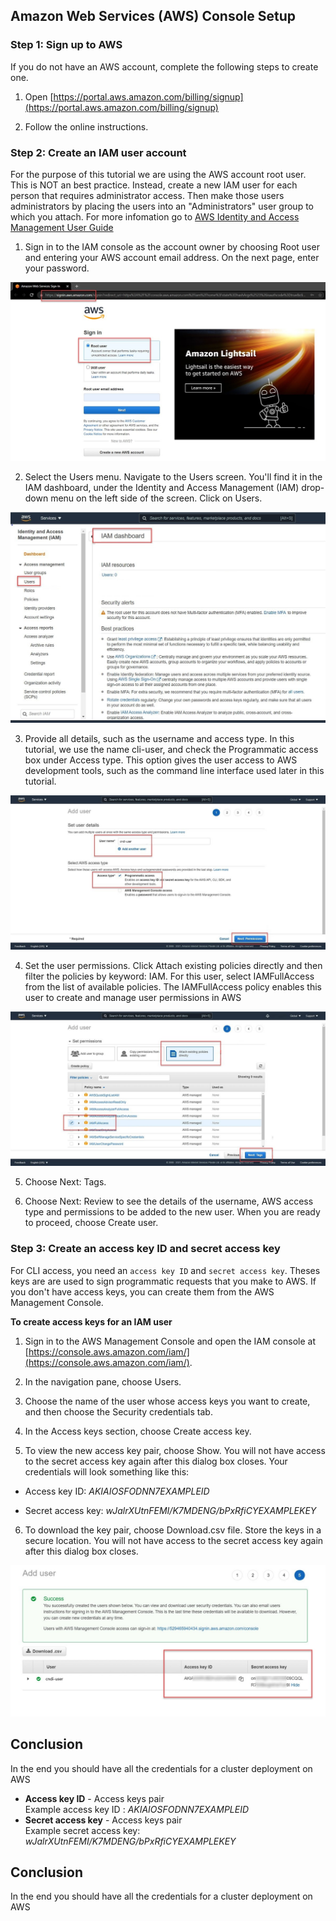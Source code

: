 ## Amazon Web Services (AWS) Console Setup

### Step 1: Sign up to AWS

If you do not have an AWS account, complete the following steps to create one.

1. Open
   [https://portal.aws.amazon.com/billing/signup](https://portal.aws.amazon.com/billing/signup)

2. Follow the online instructions.

### Step 2: Create an IAM user account

For the purpose of this tutorial we are using the AWS account root user. This is
NOT an best practice. Instead, create a new IAM user for each person that
requires administrator access. Then make those users administrators by placing
the users into an "Administrators" user group to which you attach. For more
infomation go to
[AWS Identity and Access Management User Guide](https://docs.aws.amazon.com/IAM/latest/UserGuide/getting-started.html)

1. Sign in to the IAM console as the account owner by choosing Root user and
   entering your AWS account email address. On the next page, enter your
   password.

![Sign in](/docs/cloud-setup-guide/aws/img/sign-in.jpg)

2. Select the Users menu. Navigate to the Users screen. You'll find it in the
   IAM dashboard, under the Identity and Access Management (IAM) drop-down menu
   on the left side of the screen. Click on Users.

![Select the Users menu](/docs/cloud-setup-guide/aws/img/select-users-menu.jpg)

3. Provide all details, such as the username and access type. In this tutorial,
   we use the name cli-user, and check the Programmatic access box under Access
   type. This option gives the user access to AWS development tools, such as the
   command line interface used later in this tutorial.

![Add a user](/docs/cloud-setup-guide/aws/img/add-a-user.jpg)

4. Set the user permissions. Click Attach existing policies directly and then
   filter the policies by keyword: IAM. For this user, select IAMFullAccess from
   the list of available policies. The IAMFullAccess policy enables this user to
   create and manage user permissions in AWS

![Set the user permissions](/docs/cloud-setup-guide/aws/img/set-user-permissions.jpg)

5. Choose Next: Tags.

6. Choose Next: Review to see the details of the username, AWS access type and
   permissions to be added to the new user. When you are ready to proceed,
   choose Create user.

### Step 3: Create an access key ID and secret access key

For CLI access, you need an `access key ID` and `secret access key`. Theses keys
are are used to sign programmatic requests that you make to AWS. If you don't
have access keys, you can create them from the AWS Management Console.

**To create access keys for an IAM user**

1. Sign in to the AWS Management Console and open the IAM console at
   [https://console.aws.amazon.com/iam/](https://console.aws.amazon.com/iam/).

2. In the navigation pane, choose Users.

3. Choose the name of the user whose access keys you want to create, and then
   choose the Security credentials tab.

4. In the Access keys section, choose Create access key.

5. To view the new access key pair, choose Show. You will not have access to the
   secret access key again after this dialog box closes. Your credentials will
   look something like this:

- Access key ID: _AKIAIOSFODNN7EXAMPLEID_

- Secret access key: _wJalrXUtnFEMI/K7MDENG/bPxRfiCYEXAMPLEKEY_

6. To download the key pair, choose Download.csv file. Store the keys in a
   secure location. You will not have access to the secret access key again
   after this dialog box closes.

![Download secret access key](/docs/cloud-setup-guide/aws/img/download-secret-access-key.jpg)

## Conclusion

In the end you should have all the credentials for a cluster deployment on AWS

- **Access key ID** - Access keys pair\
  Example access key ID : _AKIAIOSFODNN7EXAMPLEID_
- **Secret access key** - Access keys pair\
  Example secret access key: _wJalrXUtnFEMI/K7MDENG/bPxRfiCYEXAMPLEKEY_

## Conclusion

In the end you should have all the credentials for a cluster deployment on AWS
